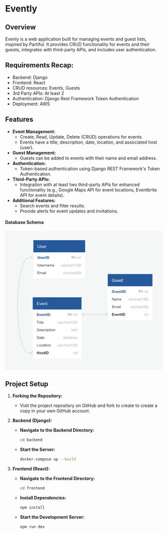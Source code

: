 # Evently

## Overview
Evenly is a web application built for managing events and guest lists, inspired by Partiful. It provides CRUD functionality for events and their guests, integrates with third-party APIs, and includes user authentication.

## Requirements Recap:

- Backend: Django
- Frontend: React
- CRUD resources: Events, Guests
- 3rd Party APIs: At least 2
- Authentication: Django Rest Framework Token Authentication
- Deployment: AWS

## Features
- **Event Management:**
  - Create, Read, Update, Delete (CRUD) operations for events.
  - Events have a title, description, date, location, and associated host (user).
- **Guest Management:**
  - Guests can be added to events with their name and email address.
- **Authentication:**
  - Token-based authentication using Django REST Framework's Token Authentication.
- **Third-Party APIs:**
  - Integration with at least two third-party APIs for enhanced functionality (e.g., Google Maps API for event locations, Eventbrite API for event details).
- **Additional Features:**
  - Search events and filter results.
  - Provide alerts for event updates and invitations.

#### Database Schema

![Database Schema](backend/db_schema.png)


## Project Setup

1. **Forking the Repository:**
   - Visit the project repository on GitHub and fork to create to create a copy in your own GitHub account.

2. **Backend (Django):**
   - **Navigate to the Backend Directory:**
     ```bash
     cd backend
     ```
   - **Start the Server:**
     ```bash
     docker-compose up --build
     ```

3. **Frontend (React):**
   - **Navigate to the Frontend Directory:**
     ```bash
     cd frontend
     ```
   - **Install Dependencies:**
     ```bash
     npm install
     ```
   - **Start the Development Server:**
     ```bash
     npm run dev
     ```